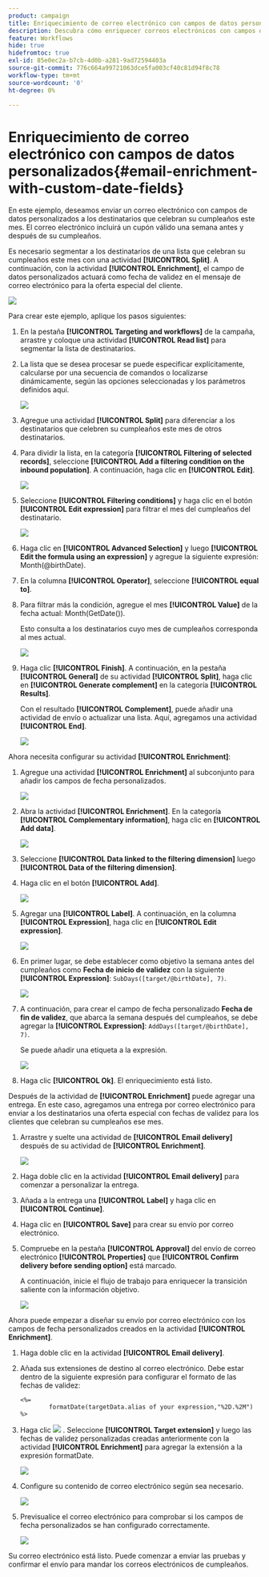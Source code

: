 ```yaml
---
product: campaign
title: Enriquecimiento de correo electrónico con campos de datos personalizados
description: Descubra cómo enriquecer correos electrónicos con campos de datos personalizados
feature: Workflows
hide: true
hidefromtoc: true
exl-id: 85e0ec2a-b7cb-4d0b-a281-9ad72594403a
source-git-commit: 776c664a99721063dce5fa003cf40c81d94f8c78
workflow-type: tm+mt
source-wordcount: '0'
ht-degree: 0%

---
```


# Enriquecimiento de correo electrónico con campos de datos personalizados{#email-enrichment-with-custom-date-fields}



En este ejemplo, deseamos enviar un correo electrónico con campos de datos personalizados a los destinatarios que celebran su cumpleaños este mes. El correo electrónico incluirá un cupón válido una semana antes y después de su cumpleaños.

Es necesario segmentar a los destinatarios de una lista que celebran su cumpleaños este mes con una actividad **[!UICONTROL Split]**. A continuación, con la actividad **[!UICONTROL Enrichment]**, el campo de datos personalizados actuará como fecha de validez en el mensaje de correo electrónico para la oferta especial del cliente.

![](assets/uc_enrichment.png)

Para crear este ejemplo, aplique los pasos siguientes:

1. En la pestaña **[!UICONTROL Targeting and workflows]** de la campaña, arrastre y coloque una actividad **[!UICONTROL Read list]** para segmentar la lista de destinatarios.
1. La lista que se desea procesar se puede especificar explícitamente, calcularse por una secuencia de comandos o localizarse dinámicamente, según las opciones seleccionadas y los parámetros definidos aquí.

   ![](assets/uc_enrichment_1.png)

1. Agregue una actividad **[!UICONTROL Split]** para diferenciar a los destinatarios que celebren su cumpleaños este mes de otros destinatarios.
1. Para dividir la lista, en la categoría **[!UICONTROL Filtering of selected records]**, seleccione **[!UICONTROL Add a filtering condition on the inbound population]**. A continuación, haga clic en **[!UICONTROL Edit]**.

   ![](assets/uc_enrichment_2.png)

1. Seleccione **[!UICONTROL Filtering conditions]** y haga clic en el botón **[!UICONTROL Edit expression]** para filtrar el mes del cumpleaños del destinatario.

   ![](assets/uc_enrichment_3.png)

1. Haga clic en **[!UICONTROL Advanced Selection]** y luego **[!UICONTROL Edit the formula using an expression]** y agregue la siguiente expresión: Month(@birthDate).
1. En la columna **[!UICONTROL Operator]**, seleccione **[!UICONTROL equal to]**.
1. Para filtrar más la condición, agregue el mes **[!UICONTROL Value]** de la fecha actual: Month(GetDate()).

   Esto consulta a los destinatarios cuyo mes de cumpleaños corresponda al mes actual.

   ![](assets/uc_enrichment_4.png)

1. Haga clic **[!UICONTROL Finish]**. A continuación, en la pestaña **[!UICONTROL General]** de su actividad **[!UICONTROL Split]**, haga clic en **[!UICONTROL Generate complement]** en la categoría **[!UICONTROL Results]**.

   Con el resultado **[!UICONTROL Complement]**, puede añadir una actividad de envío o actualizar una lista. Aquí, agregamos una actividad **[!UICONTROL End]**.

   ![](assets/uc_enrichment_6.png)

Ahora necesita configurar su actividad **[!UICONTROL Enrichment]**:

1. Agregue una actividad **[!UICONTROL Enrichment]** al subconjunto para añadir los campos de fecha personalizados.

   ![](assets/uc_enrichment_7.png)

1. Abra la actividad **[!UICONTROL Enrichment]**. En la categoría **[!UICONTROL Complementary information]**, haga clic en **[!UICONTROL Add data]**.

   ![](assets/uc_enrichment_8.png)

1. Seleccione **[!UICONTROL Data linked to the filtering dimension]** luego **[!UICONTROL Data of the filtering dimension]**.
1. Haga clic en el botón **[!UICONTROL Add]**.

   ![](assets/uc_enrichment_9.png)

1. Agregar una **[!UICONTROL Label]**. A continuación, en la columna **[!UICONTROL Expression]**, haga clic en **[!UICONTROL Edit expression]**.

   ![](assets/uc_enrichment_10.png)

1. En primer lugar, se debe establecer como objetivo la semana antes del cumpleaños como **Fecha de inicio de validez** con la siguiente **[!UICONTROL Expression]**: `SubDays([target/@birthDate], 7)`.

   ![](assets/uc_enrichment_11.png)

1. A continuación, para crear el campo de fecha personalizado **Fecha de fin de validez**, que abarca la semana después del cumpleaños, se debe agregar la **[!UICONTROL Expression]**: `AddDays([target/@birthDate], 7)`.

   Se puede añadir una etiqueta a la expresión.

   ![](assets/uc_enrichment_12.png)

1. Haga clic **[!UICONTROL Ok]**. El enriquecimiento está listo.

Después de la actividad de **[!UICONTROL Enrichment]** puede agregar una entrega. En este caso, agregamos una entrega por correo electrónico para enviar a los destinatarios una oferta especial con fechas de validez para los clientes que celebran su cumpleaños ese mes.

1. Arrastre y suelte una actividad de **[!UICONTROL Email delivery]** después de su actividad de **[!UICONTROL Enrichment]**.

   ![](assets/uc_enrichment_15.png)

1. Haga doble clic en la actividad **[!UICONTROL Email delivery]** para comenzar a personalizar la entrega.
1. Añada a la entrega una **[!UICONTROL Label]** y haga clic en **[!UICONTROL Continue]**.
1. Haga clic en **[!UICONTROL Save]** para crear su envío por correo electrónico.
1. Compruebe en la pestaña **[!UICONTROL Approval]** del envío de correo electrónico **[!UICONTROL Properties]** que **[!UICONTROL Confirm delivery before sending option]** está marcado.

   A continuación, inicie el flujo de trabajo para enriquecer la transición saliente con la información objetivo.

   ![](assets/uc_enrichment_18.png)

Ahora puede empezar a diseñar su envío por correo electrónico con los campos de fecha personalizados creados en la actividad **[!UICONTROL Enrichment]**.

1. Haga doble clic en la actividad **[!UICONTROL Email delivery]**.
1. Añada sus extensiones de destino al correo electrónico. Debe estar dentro de la siguiente expresión para configurar el formato de las fechas de validez:

   ```
   <%=
           formatDate(targetData.alias of your expression,"%2D.%2M")  %>
   ```

1. Haga clic ![](assets/uc_enrichment_16.png) . Seleccione **[!UICONTROL Target extension]** y luego las fechas de validez personalizadas creadas anteriormente con la actividad **[!UICONTROL Enrichment]** para agregar la extensión a la expresión formatDate.

   ![](assets/uc_enrichment_19.png)

1. Configure su contenido de correo electrónico según sea necesario.

   ![](assets/uc_enrichment_17.png)

1. Previsualice el correo electrónico para comprobar si los campos de fecha personalizados se han configurado correctamente.

   ![](assets/uc_enrichment_20.png)

Su correo electrónico está listo. Puede comenzar a enviar las pruebas y confirmar el envío para mandar los correos electrónicos de cumpleaños.
